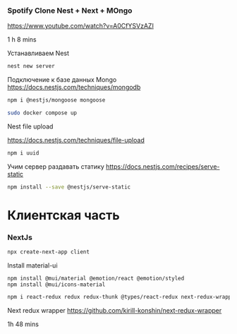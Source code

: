 ### Spotify Clone Nest + Next + MOngo 
https://www.youtube.com/watch?v=A0CfYSVzAZI 

1 h 8 mins

Устанавливаем Nest 
```bash
nest new server

``` 

Подключение к базе данных Mongo 
https://docs.nestjs.com/techniques/mongodb

```bash
npm i @nestjs/mongoose mongoose
```
```bash
sudo docker compose up

```

Nest file upload 

https://docs.nestjs.com/techniques/file-upload 

```bash
npm i uuid
``` 
Учим сервер раздавать статику
https://docs.nestjs.com/recipes/serve-static
```bash
npm install --save @nestjs/serve-static

``` 

# Клиентская часть
### NextJs 

```bash
npx create-next-app client
```
Install material-ui 
```
npm install @mui/material @emotion/react @emotion/styled
npm install @mui/icons-material
```

```bash
npm i react-redux redux redux-thunk @types/react-redux next-redux-wrapper
``` 
Next redux wrapper 
https://github.com/kirill-konshin/next-redux-wrapper 

1h 48 mins 